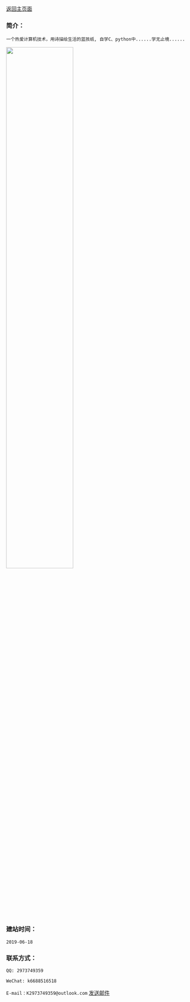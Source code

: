 [返回主页面](https://kxy0618.top/)


### 简介：

```一个热爱计算机技术，用诗描绘生活的蓝孩纸, 自学C、python中......学无止境......```

<img src="https://user-images.githubusercontent.com/59243825/123512226-dcb35980-d6b8-11eb-9f27-591ba2d8fdc4.jpg" width="60%"  height="60%" >

### 建站时间：

```2019-06-18```

### 联系方式：

 ```QQ: 2973749359```
  
 ```WeChat: k6688516518```                
  
 ```E-mail：K2973749359@outlook.com```   <a  href="mailto: K2973749359@outlook.com">发送邮件</a>     

